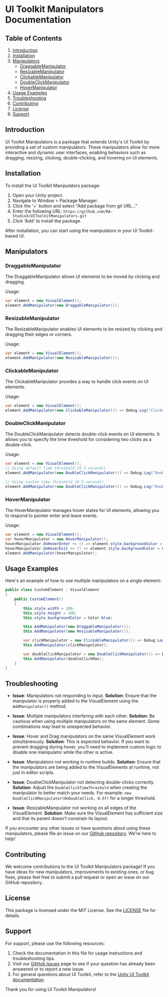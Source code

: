 # UI Toolkit Manipulators Documentation

## Table of Contents

1. [Introduction](#introduction)
2. [Installation](#installation)
3. [Manipulators](#manipulators)
   - [DraggableManipulator](#draggablemanipulator)
   - [ResizableManipulator](#resizablemanipulator)
   - [ClickableManipulator](#clickablemanipulator)
   - [DoubleClickManipulator](#doubleclickmanipulator)
   - [HoverManipulator](#hovermanipulator)
4. [Usage Examples](#usage-examples)
5. [Troubleshooting](#troubleshooting)
6. [Contributing](#contributing)
7. [License](#license)
8. [Support](#support)

## Introduction

UI Toolkit Manipulators is a package that extends Unity's UI Toolkit by providing a set of custom manipulators. These manipulators allow for more interactive and dynamic user interfaces, enabling behaviors such as dragging, resizing, clicking, double-clicking, and hovering on UI elements.

## Installation

To install the UI Toolkit Manipulators package:

1. Open your Unity project.
2. Navigate to Window > Package Manager.
3. Click the '+' button and select "Add package from git URL..."
4. Enter the following URL: `https://github.com/RA-StudioX/UIToolkitManipulators.git`
5. Click 'Add' to install the package.

After installation, you can start using the manipulators in your UI Toolkit-based UI.

## Manipulators

### DraggableManipulator

The DraggableManipulator allows UI elements to be moved by clicking and dragging.

Usage:

```csharp
var element = new VisualElement();
element.AddManipulator(new DraggableManipulator());
```

### ResizableManipulator

The ResizableManipulator enables UI elements to be resized by clicking and dragging their edges or corners.

Usage:

```csharp
var element = new VisualElement();
element.AddManipulator(new ResizableManipulator());
```

### ClickableManipulator

The ClickableManipulator provides a way to handle click events on UI elements.

Usage:

```csharp
var element = new VisualElement();
element.AddManipulator(new ClickableManipulator(() => Debug.Log("Clicked!")));
```

### DoubleClickManipulator

The DoubleClickManipulator detects double-click events on UI elements. It allows you to specify the time threshold for considering two clicks as a double-click.

Usage:

```csharp
var element = new VisualElement();
// Using default time threshold (0.3 seconds)
element.AddManipulator(new DoubleClickManipulator(() => Debug.Log("Double clicked!")));

// Using custom time threshold (0.5 seconds)
element.AddManipulator(new DoubleClickManipulator(() => Debug.Log("Double clicked!"), 0.5f));
```

### HoverManipulator

The HoverManipulator manages hover states for UI elements, allowing you to respond to pointer enter and leave events.

Usage:

```csharp
var element = new VisualElement();
var hoverManipulator = new HoverManipulator();
hoverManipulator.OnHoverEnter += () => element.style.backgroundColor = Color.red;
hoverManipulator.OnHoverExit += () => element.style.backgroundColor = Color.white;
element.AddManipulator(hoverManipulator);
```

## Usage Examples

Here's an example of how to use multiple manipulators on a single element:

```csharp
public class CustomElement : VisualElement
{
    public CustomElement()
    {
        this.style.width = 100;
        this.style.height = 100;
        this.style.backgroundColor = Color.blue;

        this.AddManipulator(new DraggableManipulator());
        this.AddManipulator(new ResizableManipulator());

        var clickManipulator = new ClickableManipulator(() => Debug.Log("Clicked!"));
        this.AddManipulator(clickManipulator);

        var doubleClickManipulator = new DoubleClickManipulator(() => Debug.Log("Double clicked!"), 0.4f);
        this.AddManipulator(doubleClickMan);
    }
}
```

## Troubleshooting

- **Issue**: Manipulators not responding to input.
  **Solution**: Ensure that the manipulator is properly added to the VisualElement using the `AddManipulator()` method.

- **Issue**: Multiple manipulators interfering with each other.
  **Solution**: Be cautious when using multiple manipulators on the same element. Some combinations may lead to unexpected behavior.

- **Issue**: Hover and Drag manipulators on the same VisualElement work simultaneously.
  **Solution**: This is expected behavior. If you want to prevent dragging during hover, you'll need to implement custom logic to disable one manipulator while the other is active.

- **Issue**: Manipulators not working in runtime builds.
  **Solution**: Ensure that the manipulators are being added to the VisualElements at runtime, not just in editor scripts.

- **Issue**: DoubleClickManipulator not detecting double-clicks correctly.
  **Solution**: Adjust the `DoubleClickTimeThreshold` when creating the manipulator to better match your needs. For example: `new DoubleClickManipulator(OnDoubleClick, 0.5f)` for a longer threshold.

- **Issue**: ResizableManipulator not working on all edges of the VisualElement.
  **Solution**: Make sure the VisualElement has sufficient size and that its parent doesn't constrain its layout.

If you encounter any other issues or have questions about using these manipulators, please file an issue on our [GitHub repository](https://github.com/RA-StudioX/UIToolkitManipulators/issues). We're here to help!

## Contributing

We welcome contributions to the UI Toolkit Manipulators package! If you have ideas for new manipulators, improvements to existing ones, or bug fixes, please feel free to submit a pull request or open an issue on our GitHub repository.

## License

This package is licensed under the MIT License. See the [LICENSE](https://github.com/RA-StudioX/UIToolkitManipulators/blob/main/LICENSE.md) file for details.

## Support

For support, please use the following resources:

1. Check the documentation in this file for usage instructions and troubleshooting tips.
2. Visit our [GitHub Issues](https://github.com/RA-StudioX/UIToolkitManipulators/issues) page to see if your question has already been answered or to report a new issue.
3. For general questions about UI Toolkit, refer to the [Unity UI Toolkit documentation](https://docs.unity3d.com/Manual/UIElements.html).

Thank you for using UI Toolkit Manipulators!
